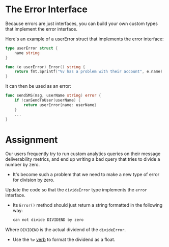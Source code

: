 # The Error Interface

Because errors are just interfaces, you can build your own custom types that implement the error interface.

Here's an example of a userError struct that implements the error interface:

```go
type userError struct {
    name string
}

func (e userError) Error() string {
    return fmt.Sprintf("%v has a problem with their account", e.name)
}
```

It can then be used as an error:

```go
func sendSMS(msg, userName string) error {
    if !canSendToUser(userName) {
        return userError{name: userName}
    }
    ...
}
```

# Assignment

Our users frequently try to run custom analytics queries on their message deliverability metrics, and end up writing a bad query that tries to divide a number by zero.

- It's become such a problem that we need to make a new type of error for division by zero.

Update the code so that the `divideError` type implements the `error` interface.

- Its `Error()` method should just return a string formatted in the following way:

  ```txt
  can not divide DIVIDEND by zero
  ```

Where `DIVIDEND` is the actual dividend of the `divideError`.

- Use the `%v` [verb](https://pkg.go.dev/fmt#hdr-Printing) to format the dividend as a float.
